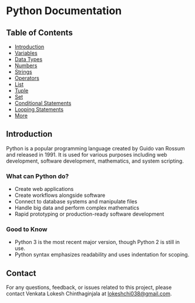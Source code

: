 # Python Documentation

## Table of Contents
- [Introduction](#Introduction)
- [Variables](#Variables)
- [Data Types](#Data_Types)
- [Numbers](#Numbers)
- [Strings](#Strings)
- [Operators](#Operators)
- [List](#List)
- [Tuple](#Tuple)
- [Set](#Set)
- [Conditional Statements](#Conditional_Statements)
- [Looping Statements](#Looping_Statements)
- [More](#More)

## Introduction
Python is a popular programming language created by Guido van Rossum and released in 1991. It is used for various purposes including web development, software development, mathematics, and system scripting.

### What can Python do?
- Create web applications
- Create workflows alongside software
- Connect to database systems and manipulate files
- Handle big data and perform complex mathematics
- Rapid prototyping or production-ready software development

### Good to Know
- Python 3 is the most recent major version, though Python 2 is still in use.
- Python syntax emphasizes readability and uses indentation for scoping.


## Contact

For any questions, feedback, or issues related to this project, please contact Venkata Lokesh Chinthaginjala at lokeshchi038@gmail.com.
